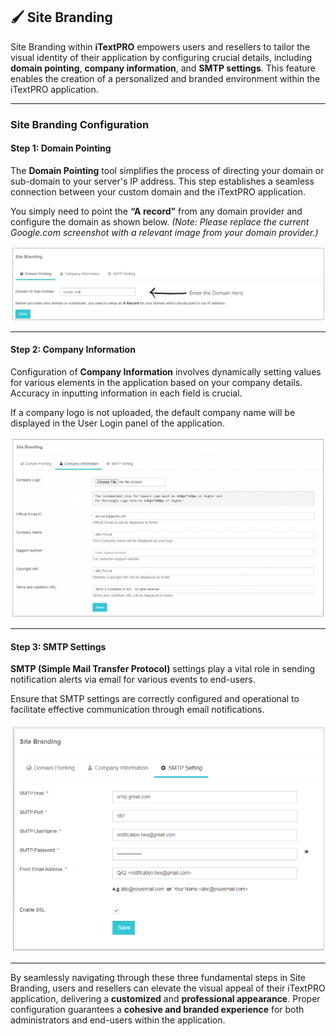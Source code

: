 ## 🖌️ Site Branding

Site Branding within **iTextPRO** empowers users and resellers to tailor the visual identity of their application by configuring crucial details, including **domain pointing**, **company information**, and **SMTP settings**. This feature enables the creation of a personalized and branded environment within the iTextPRO application.

---

### Site Branding Configuration

#### Step 1: Domain Pointing

The **Domain Pointing** tool simplifies the process of directing your domain or sub-domain to your server's IP address. This step establishes a seamless connection between your custom domain and the iTextPRO application.

You simply need to point the **“A record”** from any domain provider and configure the domain as shown below. *(Note: Please replace the current Google.com screenshot with a relevant image from your domain provider.)*

![Domain Pointing](images/sitebranding1.png)

---

#### Step 2: Company Information

Configuration of **Company Information** involves dynamically setting values for various elements in the application based on your company details. Accuracy in inputting information in each field is crucial. 

If a company logo is not uploaded, the default company name will be displayed in the User Login panel of the application.

![Company Information](images/sitebranding2.png)

---

#### Step 3: SMTP Settings

**SMTP (Simple Mail Transfer Protocol)** settings play a vital role in sending notification alerts via email for various events to end-users. 

Ensure that SMTP settings are correctly configured and operational to facilitate effective communication through email notifications.

![SMTP Settings](images/sitebranding3.png)

---

By seamlessly navigating through these three fundamental steps in Site Branding, users and resellers can elevate the visual appeal of their iTextPRO application, delivering a **customized** and **professional appearance**. Proper configuration guarantees a **cohesive and branded experience** for both administrators and end-users within the application.
